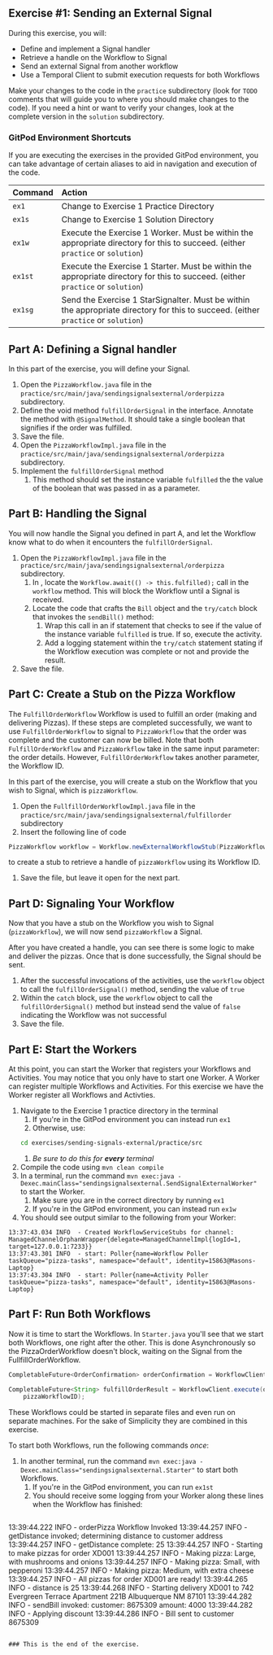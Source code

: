 ## Exercise #1: Sending an External Signal

During this exercise, you will:

- Define and implement a Signal handler
- Retrieve a handle on the Workflow to Signal
- Send an external Signal from another workflow
- Use a Temporal Client to submit execution requests for both Workflows

Make your changes to the code in the `practice` subdirectory (look for
`TODO` comments that will guide you to where you should make changes to
the code). If you need a hint or want to verify your changes, look at
the complete version in the `solution` subdirectory.

### GitPod Environment Shortcuts

If you are executing the exercises in the provided GitPod environment, you
can take advantage of certain aliases to aid in navigation and execution of
the code.

| Command | Action                                                                                                                             |
| :------ | :--------------------------------------------------------------------------------------------------------------------------------- |
| `ex1`   | Change to Exercise 1 Practice Directory                                                                                            |
| `ex1s`  | Change to Exercise 1 Solution Directory                                                                                            |
| `ex1w`  | Execute the Exercise 1 Worker. Must be within the appropriate directory for this to succeed. (either `practice` or `solution`)     |
| `ex1st` | Execute the Exercise 1 Starter. Must be within the appropriate directory for this to succeed. (either `practice` or `solution`)    |
| `ex1sg` | Send the Exercise 1 StarSignalter. Must be within the appropriate directory for this to succeed. (either `practice` or `solution`) |

## Part A: Defining a Signal handler

In this part of the exercise, you will define your Signal.

1. Open the `PizzaWorkflow.java` file in the `practice/src/main/java/sendingsignalsexternal/orderpizza` subdirectory.
1. Define the void method `fulfillOrderSignal` in the interface. Annotate the method with `@SignalMethod`. It should take a single boolean that signifies if the order was fulfilled.
1. Save the file.
1. Open the `PizzaWorkflowImpl.java` file in the `practice/src/main/java/sendingsignalsexternal/orderpizza` subdirectory.
1. Implement the `fulfillOrderSignal` method
   1. This method should set the instance variable `fulfilled` the the value
      of the boolean that was passed in as a parameter.

## Part B: Handling the Signal

You will now handle the Signal you defined in part A, and let the Workflow know what to do when it encounters the `fulfillOrderSignal`.

1. Open the `PizzaWorkflowImpl.java` file in the `practice/src/main/java/sendingsignalsexternal/orderpizza` subdirectory.
   1. In , locate the `Workflow.await(() -> this.fulfilled);` call in the `workflow` method. This will block the Workflow until a Signal is received.
   1. Locate the code that crafts the `Bill` object and the `try/catch` block that invokes the `sendBill()` method:
      1. Wrap this call in an if statement that checks to see if the value of the instance variable `fulfilled` is true. If so, execute the activity.
      1. Add a logging statement within the `try/catch` statement stating if the Workflow execution was complete or not and provide the result.
1. Save the file.

## Part C: Create a Stub on the Pizza Workflow

The `FulfillOrderWorkflow` Workflow is used to fulfill an order (making and delivering Pizzas). If these steps are completed successfully, we want to use `FulfillOrderWorkflow` to signal to `PizzaWorkflow` that the order was complete and the customer can now be billed. Note that both `FulfillOrderWorkflow` and `PizzaWorkflow` take in the same input parameter: the order details. However, `FulfillOrderWorkflow` takes another parameter, the Workflow ID.

In this part of the exercise, you will create a stub on the Workflow that you wish to Signal, which is `pizzaWorkflow`.

1. Open the `FullfillOrderWorkflowImpl.java` file in the `practice/src/main/java/sendingsignalsexternal/fulfillorder` subdirectory
1. Insert the following line of code
  ```java
  PizzaWorkflow workflow = Workflow.newExternalWorkflowStub(PizzaWorkflow.class, workflowID);
  ```
  to create a stub to retrieve a handle of `pizzaWorkflow` using its Workflow ID.
1. Save the file, but leave it open for the next part.

## Part D: Signaling Your Workflow

Now that you have a stub on the Workflow you wish to Signal (`pizzaWorkflow`), we will now send `pizzaWorkflow` a Signal.

After you have created a handle, you can see there is some logic to make and deliver the pizzas. Once that is done successfully, the Signal should be sent.

1. After the successful invocations of the activities, use the `workflow` object to call the `fulfillOrderSignal()` method, sending the value of `true`
1. Within the `catch` block, use the `workflow` object to call the `fulfillOrderSignal()` method but instead send the value of `false` indicating the Workflow was not successful
3. Save the file.

## Part E: Start the Workers

At this point, you can start the Worker that registers your Workflows and Activities. You may notice that you only have to start one Worker. A Worker can register multiple Workflows and Activities. For this exercise we have the Worker register all Workflows and Activties.

1. Navigate to the Exercise 1 practice directory in the terminal
   1. If you're in the GitPod environment you can instead run `ex1`
   1. Otherwise, use:
   ```bash
   cd exercises/sending-signals-external/practice/src
   ```
   1. _Be sure to do this for **every** terminal_
1. Compile the code using `mvn clean compile`
1. In a terminal, run the command `mvn exec:java -Dexec.mainClass="sendingsignalsexternal.SendSignalExternalWorker"` to start the Worker.
   1. Make sure you are in the correct directory by running `ex1`
   1. If you're in the GitPod environment, you can instead run `ex1w`
1. You should see output similar to the following from your Worker:
```
13:37:43.034 INFO  - Created WorkflowServiceStubs for channel: ManagedChannelOrphanWrapper{delegate=ManagedChannelImpl{logId=1, target=127.0.0.1:7233}}
13:37:43.301 INFO  - start: Poller{name=Workflow Poller taskQueue="pizza-tasks", namespace="default", identity=15863@Masons-Laptop}
13:37:43.304 INFO  - start: Poller{name=Activity Poller taskQueue="pizza-tasks", namespace="default", identity=15863@Masons-Laptop}
```


## Part F: Run Both Workflows

Now it is time to start the Workflows. In `Starter.java` you'll see that we start both Workflows, one right after the other. This is done Asynchronously so the PizzaOrderWorkflow doesn't block, waiting on the Signal from the FullfillOrderWorkflow. 

```java
CompletableFuture<OrderConfirmation> orderConfirmation = WorkflowClient.execute(pizzaWorkflow::orderPizza, order);

CompletableFuture<String> fulfillOrderResult = WorkflowClient.execute(orderWorkflow::fulfillOrder, order,
    pizzaWorkflowID);
```

These Workflows could be started in separate files and even run on separate machines. For the sake of Simplicity they are combined in this exercise.

To start both Workflows, run the following commands _once_:

1. In another terminal, run the command `mvn exec:java -Dexec.mainClass="sendingsignalsexternal.Starter"` to start both Workflows.
   1. If you're in the GitPod environment, you can run `ex1st`
   1. You should receive some logging from your Worker along these lines when the Workflow has finished:
   ```bash
  13:39:44.222 INFO  - orderPizza Workflow Invoked
  13:39:44.257 INFO  - getDistance invoked; determining distance to customer address
  13:39:44.257 INFO  - getDistance complete: 25
  13:39:44.257 INFO  - Starting to make pizzas for order XD001
  13:39:44.257 INFO  - Making pizza: Large, with mushrooms and onions
  13:39:44.257 INFO  - Making pizza: Small, with pepperoni
  13:39:44.257 INFO  - Making pizza: Medium, with extra cheese
  13:39:44.257 INFO  - All pizzas for order XD001 are ready!
  13:39:44.265 INFO  - distance is 25
  13:39:44.268 INFO  - Starting delivery XD001 to 742 Evergreen Terrace Apartment 221B Albuquerque NM 87101
  13:39:44.282 INFO  - sendBill invoked: customer: 8675309 amount: 4000
  13:39:44.282 INFO  - Applying discount
  13:39:44.286 INFO  - Bill sent to customer 8675309
   ```

### This is the end of the exercise.
